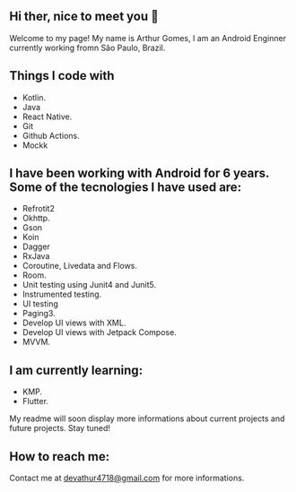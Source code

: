## Hi ther, nice to meet you 👋

Welcome to my page! 
My name is Arthur Gomes, I am an Android Enginner currently working fromn São Paulo, Brazil. 

## Things I code with

* Kotlin.
* Java
* React Native. 
* Git
* Github Actions.
* Mockk
  
## I have been working with Android for 6 years. Some of the tecnologies I have used are: 

* Refrotit2
* Okhttp.
* Gson
* Koin
* Dagger
* RxJava
* Coroutine, Livedata and Flows.
* Room.
* Unit testing using Junit4 and Junit5.
* Instrumented testing.
* UI testing
* Paging3.
* Develop UI views with XML. 
* Develop UI views with Jetpack Compose.
* MVVM. 

## I am currently learning: 

* KMP.
* Flutter.

My readme will soon display more informations about current projects and future projects. Stay tuned! 

## How to reach me: 

Contact me at devathur4718@gmail.com for more informations. 






<!--
**devArthur4718/devArthur4718** is a ✨ _special_ ✨ repository because its `README.md` (this file) appears on your GitHub profile.

Here are some ideas to get you started:

- 🔭 I’m currently working on ...
- 🌱 I’m currently learning ...
- 👯 I’m looking to collaborate on ...
- 🤔 I’m looking for help with ...
- 💬 Ask me about ...
- 📫 How to reach me: ...
- 😄 Pronouns: ...
- ⚡ Fun fact: ...
-->
